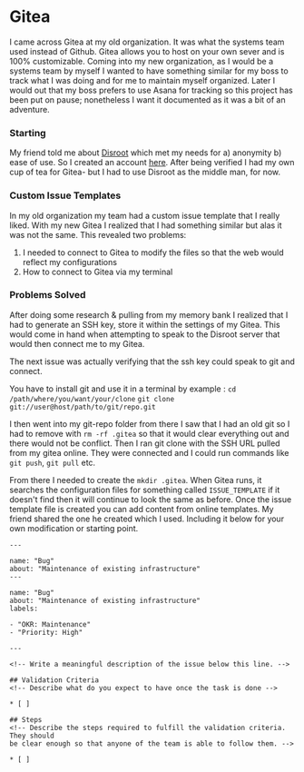 # Gitea 
I came across Gitea at my old organization. It was what the systems team used instead of Github. Gitea allows you to host on your own sever and is 100% customizable. Coming into my new organization, as I would be a systems team by myself I wanted to have something similar for my boss to track what I was doing and for me to maintain myself organized. Later I would out that my boss prefers to use Asana for tracking so this project has been put on pause; nonetheless I want it documented as it was a bit of an adventure. 

### Starting
My friend told me about [Disroot]( https://disroot.org/en/about) which met my needs for a) anonymity b) ease of use. So I created an account [here](https://git.disroot.org/). After being verified I had my own cup of tea for Gitea- but I had to use Disroot as the middle man, for now. 

### Custom Issue Templates 
In my old organization my team had a custom issue template that I really liked. With my new Gitea I realized that I had something similar but alas it was not the same. This revealed two problems:

1) I needed to connect to Gitea to modify the files so that the web would reflect my configurations 
2) How to connect to Gitea via my terminal 

### Problems Solved
After doing some research & pulling from my memory bank I realized that I had to generate an SSH key, store it within the settings of my Gitea. This would come in hand when attempting to speak to the Disroot server that would then connect me to my Gitea. 

The next issue was actually verifying that the ssh key could speak to git and connect. 

You have to install git and use it in a terminal by example :
`cd /path/where/you/want/your/clone`
`git clone git://user@host/path/to/git/repo.git`

I then went into my git-repo folder from there I saw that I had an old git so I had to remove with `rm -rf .gitea` so that it would clear everything out and there would not be conflict. Then I ran git clone with the SSH URL pulled from my gitea online. They were connected and I could run commands like `git push`, `git pull` etc.

From there I needed to create the `mkdir .gitea`. When Gitea runs, it searches the configuration files for something called `ISSUE_TEMPLATE` if it doesn't find then it will continue to look the same as before. Once the issue template file is created you can add content from online templates. My friend shared the one he created which I used.  Including it below for your own modification or starting point.

``` 
---

name: "Bug"
about: "Maintenance of existing infrastructure"
---

name: "Bug"
about: "Maintenance of existing infrastructure"
labels:

- "OKR: Maintenance"
- "Priority: High"

---

<!-- Write a meaningful description of the issue below this line. -->

## Validation Criteria
<!-- Describe what do you expect to have once the task is done -->

* [ ]

## Steps
<!-- Describe the steps required to fulfill the validation criteria. They should
be clear enough so that anyone of the team is able to follow them. -->

* [ ]
```